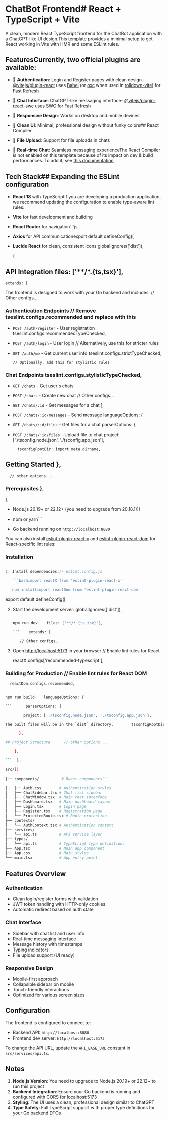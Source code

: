 # ChatBot Frontend# React + TypeScript + Vite



A clean, modern React TypeScript frontend for the ChatBot application with a ChatGPT-like UI design.This template provides a minimal setup to get React working in Vite with HMR and some ESLint rules.



## FeaturesCurrently, two official plugins are available:



- 🔐 **Authentication**: Login and Register pages with clean design- [@vitejs/plugin-react](https://github.com/vitejs/vite-plugin-react/blob/main/packages/plugin-react) uses [Babel](https://babeljs.io/) (or [oxc](https://oxc.rs) when used in [rolldown-vite](https://vite.dev/guide/rolldown)) for Fast Refresh

- 💬 **Chat Interface**: ChatGPT-like messaging interface- [@vitejs/plugin-react-swc](https://github.com/vitejs/vite-plugin-react/blob/main/packages/plugin-react-swc) uses [SWC](https://swc.rs/) for Fast Refresh

- 📱 **Responsive Design**: Works on desktop and mobile devices

- 🎨 **Clean UI**: Minimal, professional design without funky colors## React Compiler

- 📂 **File Upload**: Support for file uploads in chats

- 🔄 **Real-time Chat**: Seamless messaging experienceThe React Compiler is not enabled on this template because of its impact on dev & build performances. To add it, see [this documentation](https://react.dev/learn/react-compiler/installation).



## Tech Stack## Expanding the ESLint configuration



- **React 18** with TypeScriptIf you are developing a production application, we recommend updating the configuration to enable type-aware lint rules:

- **Vite** for fast development and building

- **React Router** for navigation```js

- **Axios** for API communicationexport default defineConfig([

- **Lucide React** for clean, consistent icons  globalIgnores(['dist']),

  {

## API Integration    files: ['**/*.{ts,tsx}'],

    extends: [

The frontend is designed to work with your Go backend and includes:      // Other configs...



### Authentication Endpoints      // Remove tseslint.configs.recommended and replace with this

- `POST /auth/register` - User registration      tseslint.configs.recommendedTypeChecked,

- `POST /auth/login` - User login      // Alternatively, use this for stricter rules

- `GET /auth/me` - Get current user info      tseslint.configs.strictTypeChecked,

      // Optionally, add this for stylistic rules

### Chat Endpoints      tseslint.configs.stylisticTypeChecked,

- `GET /chats` - Get user's chats

- `POST /chats` - Create new chat      // Other configs...

- `GET /chats/:id` - Get messages for a chat    ],

- `POST /chats/:id/messages` - Send message    languageOptions: {

- `GET /chats/:id/files` - Get files for a chat      parserOptions: {

- `POST /chats/:id/files` - Upload file to chat        project: ['./tsconfig.node.json', './tsconfig.app.json'],

        tsconfigRootDir: import.meta.dirname,

## Getting Started      },

      // other options...

### Prerequisites    },

  },

- Node.js 20.19+ or 22.12+ (you need to upgrade from 20.18.1)])

- npm or yarn```

- Go backend running on `http://localhost:8080`

You can also install [eslint-plugin-react-x](https://github.com/Rel1cx/eslint-react/tree/main/packages/plugins/eslint-plugin-react-x) and [eslint-plugin-react-dom](https://github.com/Rel1cx/eslint-react/tree/main/packages/plugins/eslint-plugin-react-dom) for React-specific lint rules:

### Installation

```js

1. Install dependencies:// eslint.config.js

   ```bashimport reactX from 'eslint-plugin-react-x'

   npm installimport reactDom from 'eslint-plugin-react-dom'

   ```

export default defineConfig([

2. Start the development server:  globalIgnores(['dist']),

   ```bash  {

   npm run dev    files: ['**/*.{ts,tsx}'],

   ```    extends: [

      // Other configs...

3. Open [http://localhost:5173](http://localhost:5173) in your browser      // Enable lint rules for React

      reactX.configs['recommended-typescript'],

### Building for Production      // Enable lint rules for React DOM

      reactDom.configs.recommended,

```bash    ],

npm run build    languageOptions: {

```      parserOptions: {

        project: ['./tsconfig.node.json', './tsconfig.app.json'],

The built files will be in the `dist` directory.        tsconfigRootDir: import.meta.dirname,

      },

## Project Structure      // other options...

    },

```  },

src/])

├── components/          # React components```

│   ├── Auth.css        # Authentication styles
│   ├── ChatSidebar.tsx # Chat list sidebar
│   ├── ChatWindow.tsx  # Main chat interface
│   ├── Dashboard.tsx   # Main dashboard layout
│   ├── Login.tsx       # Login page
│   ├── Register.tsx    # Registration page
│   └── ProtectedRoute.tsx # Route protection
├── contexts/
│   └── AuthContext.tsx # Authentication context
├── services/
│   └── api.ts          # API service layer
├── types/
│   └── api.ts          # TypeScript type definitions
├── App.tsx             # Main app component
├── App.css             # Main styles
└── main.tsx            # App entry point
```

## Features Overview

### Authentication
- Clean login/register forms with validation
- JWT token handling with HTTP-only cookies
- Automatic redirect based on auth state

### Chat Interface
- Sidebar with chat list and user info
- Real-time messaging interface
- Message history with timestamps
- Typing indicators
- File upload support (UI ready)

### Responsive Design
- Mobile-first approach
- Collapsible sidebar on mobile
- Touch-friendly interactions
- Optimized for various screen sizes

## Configuration

The frontend is configured to connect to:
- Backend API: `http://localhost:8080`
- Frontend dev server: `http://localhost:5173`

To change the API URL, update the `API_BASE_URL` constant in `src/services/api.ts`.

## Notes

1. **Node.js Version**: You need to upgrade to Node.js 20.19+ or 22.12+ to run this project
2. **Backend Integration**: Ensure your Go backend is running and configured with CORS for localhost:5173
3. **Styling**: The UI uses a clean, professional design similar to ChatGPT
4. **Type Safety**: Full TypeScript support with proper type definitions for your Go backend DTOs